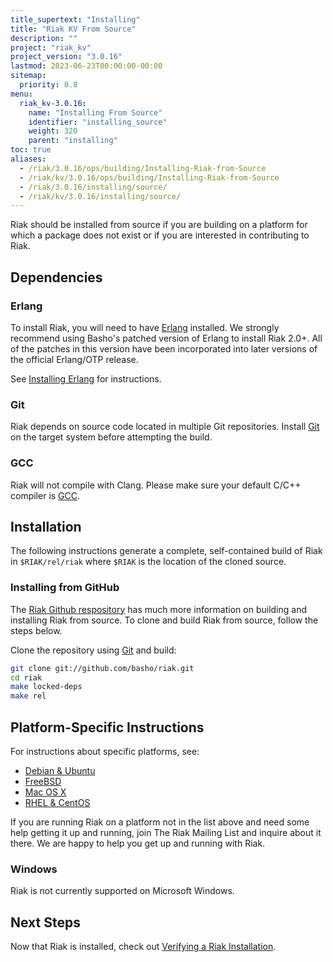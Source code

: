```yaml
---
title_supertext: "Installing"
title: "Riak KV From Source"
description: ""
project: "riak_kv"
project_version: "3.0.16"
lastmod: 2023-06-23T00:00:00-00:00
sitemap:
  priority: 0.8
menu:
  riak_kv-3.0.16:
    name: "Installing From Source"
    identifier: "installing_source"
    weight: 320
    parent: "installing"
toc: true
aliases:
  - /riak/3.0.16/ops/building/Installing-Riak-from-Source
  - /riak/kv/3.0.16/ops/building/Installing-Riak-from-Source
  - /riak/3.0.16/installing/source/
  - /riak/kv/3.0.16/installing/source/
---
```


[install source erlang]: {{<baseurl>}}riak/kv/3.0.16/setup/installing/source/erlang
[downloads]: {{<baseurl>}}riak/kv/3.0.16/downloads/
[install debian & ubuntu#source]: {{<baseurl>}}riak/kv/3.0.16/setup/installing/debian-ubuntu/#installing-from-source
[install freebsd#source]: {{<baseurl>}}riak/kv/3.0.16/setup/installing/freebsd/#installing-from-source
[install mac osx#source]: {{<baseurl>}}riak/kv/3.0.16/setup/installing/mac-osx/#installing-from-source
[install rhel & centos#source]: {{<baseurl>}}riak/kv/3.0.16/setup/installing/rhel-centos/#installing-from-source
[install verify]: {{<baseurl>}}riak/kv/3.0.16/setup/installing/verify

Riak should be installed from source if you are building on a platform
for which a package does not exist or if you are interested in
contributing to Riak.

## Dependencies

### Erlang

To install Riak, you will need to have [Erlang](http://www.erlang.org/) installed. We strongly recommend using Basho's patched version of Erlang to install Riak 2.0+. All of the patches in this version have been incorporated into later versions of the official Erlang/OTP release.

See [Installing Erlang][install source erlang] for instructions.

### Git

Riak depends on source code located in multiple Git repositories. Install [Git](https://git-scm.com/) on the target system before attempting the build.

### GCC

Riak will not compile with Clang. Please make sure your default C/C++
compiler is [GCC](https://gcc.gnu.org/).

## Installation

The following instructions generate a complete, self-contained build of
Riak in `$RIAK/rel/riak` where `$RIAK` is the location of the cloned source.

### Installing from GitHub

The [Riak Github respository](http://github.com/basho/riak) has much
more information on building and installing Riak from source. To clone
and build Riak from source, follow the steps below.

Clone the repository using [Git](http://git-scm.com) and build:

```bash
git clone git://github.com/basho/riak.git
cd riak
make locked-deps
make rel
```

## Platform-Specific Instructions

For instructions about specific platforms, see:

  * [Debian & Ubuntu][install debian & ubuntu#source]
  * [FreeBSD][install freebsd#source]
  * [Mac OS X][install mac osx#source]
  * [RHEL & CentOS][install rhel & centos#source]

If you are running Riak on a platform not in the list above and need
some help getting it up and running, join The Riak Mailing List and
inquire about it there. We are happy to help you get up and running with
Riak.

### Windows

Riak is not currently supported on Microsoft Windows.

## Next Steps

Now that Riak is installed, check out [Verifying a Riak Installation][install verify].

